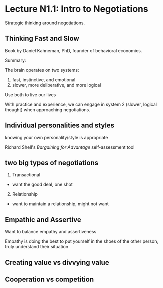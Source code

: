 # Lecture N1.1: Intro to Negotiations

Strategic thinking around negotiations.

## Thinking Fast and Slow

Book by Daniel Kahneman, PhD, founder of behavioral economics.

Summary:

The brain operates on two systems:

1. fast, instinctive, and emotional
2. slower, more deliberative, and more logical

Use both to live our lives

With practice and experience, we can engage in system 2 (slower, logical thought) when approaching negotiations.

## Individual personalities and styles

knowing your own personality/style is appropriate

Richard Shell's *Bargaining for Advantage* self-assessment tool

## two big types of negotiations

1. Transactional

- want the good deal, one shot

2. Relationship

- want to maintain a relationship, might not want

## Empathic and Assertive

Want to balance empathy and assertiveness

Empathy is doing the best to put yourself in the shoes of the other person, truly understand their situation

## Creating value vs divvying value

## Cooperation vs competition

